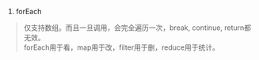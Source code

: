 1. forEach 
> 仅支持数组。而且一旦调用，会完全遍历一次，break, continue, return都无效。  
> forEach用于看，map用于改，filter用于删，reduce用于统计。
